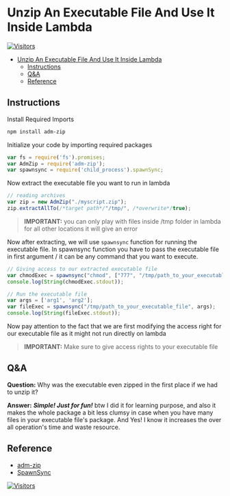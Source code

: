 # Unzip An Executable File And Use It Inside Lambda

[![Visitors](https://api.visitorbadge.io/api/visitors?path=aasisodiya.nodejs.aws.lambda.unzip&labelColor=%23ffa500&countColor=%23263759&labelStyle=upper)](https://visitorbadge.io/status?path=aasisodiya.nodejs.aws.lambda.unzip)

- [Unzip An Executable File And Use It Inside Lambda](#unzip-an-executable-file-and-use-it-inside-lambda)
  - [Instructions](#instructions)
  - [Q&A](#qa)
  - [Reference](#reference)

## Instructions

Install Required Imports

```powershell
npm install adm-zip
```

Initialize your code by importing required packages

```javascript
var fs = require('fs').promises;
var AdmZip = require('adm-zip');
var spawnsync = require('child_process').spawnSync;
```

Now extract the executable file you want to run in lambda

```javascript
// reading archives
var zip = new AdmZip("./myscript.zip");
zip.extractAllTo(/*target path*/"/tmp/", /*overwrite*/true);

```

> **IMPORTANT:** you can only play with files inside /tmp folder in lambda for all other locations it will give an error

Now after extracting, we will use `spawnsync` function for running the executable file. In spawnsync function you have to pass the executable file in first argument / it can be any command that you want to execute.

```javascript
// Giving access to our extracted executable file
var chmodExec = spawnsync("chmod", ["777", "/tmp/path_to_your_executable_file"]);
console.log(String(chmodExec.stdout));

// Run the executable file
var args = ['arg1', 'arg2'];
var fileExec = spawnsync("/tmp/path_to_your_executable_file", args);
console.log(String(fileExec.stdout));
```

Now pay attention to the fact that we are first modifying the access right for our executable file as it might not run directly on lambda

> **IMPORTANT:** Make sure to give access rights to your executable file

## Q&A

**Question:** Why was the executable even zipped in the first place if we had to unzip it?

**Answer:** ***Simple! Just for fun!*** btw I did it for learning purpose, and also it makes the whole package a bit less clumsy in case when you have many files in your executable file's package. And Yes! I know it increases the over all operation's time and waste resource.

## Reference

- [adm-zip](https://github.com/cthackers/adm-zip/wiki/ADM-ZIP)
- [SpawnSync](https://www.npmjs.com/package/spawn-sync)

[![Visitors](https://api.visitorbadge.io/api/visitors?path=aasisodiya.nodejs&labelColor=%23ffa500&countColor=%23263759&labelStyle=upper)](https://visitorbadge.io/status?path=aasisodiya.nodejs)
